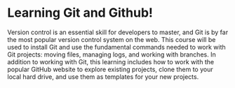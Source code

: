 # Learning Git and Github!

Version control is an essential skill for developers to master, and Git is by far the most popular version control system on the web. This course will be used to install Git and use the fundamental commands needed to work with Git projects: moving files, managing logs, and working with branches. In addition to working with Git, this learning includes how to work with the popular GitHub website to explore existing projects, clone them to your local hard drive, and use them as templates for your new projects.
